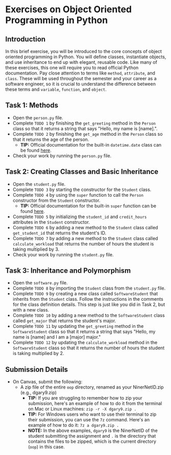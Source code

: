 # Exercises on Object Oriented Programming in Python

## Introduction

In this brief exercise, you will be introduced to the core concepts of object oriented programming in Python. You will define classes, instantiate objects, and use inheritance to end up with elegant, reusable code. Like many of these exercises, this one will require you to read official Python documentation. Pay close attention to terms like `method`, `attribute`, and `class`. These will be used throughout the semester and your career as a software engineer, so it is crucial to understand the difference between these terms and `variable`, `function`, and `object`.

## Task 1: Methods

- Open the `person.py` file.
- Complete `TODO 1` by finishing the `get_greeting` method in the `Person` class so that it returns a string that says "Hello, my name is [name].".
- Complete `TODO 2` by finishing the `get_age` method in the `Person` class so that it returns the age of the person.
  - **TIP:** Official documentation for the built-in `datetime.date` class can be found [here](https://docs.python.org/3/library/datetime.html#datetime.date).
- Check your work by running the `person.py` file.

## Task 2: Creating Classes and Basic Inheritance

- Open the `student.py` file.
- Complete `TODO 3` by starting the constructor for the `Student` class.
- Complete `TODO 4` by using the `super` function to call the `Person` constructor from the `Student` constructor.
  - **TIP:** Official documentation for the built-in `super` function can be found [here](https://docs.python.org/3/library/functions.html#super).
- Complete `TODO 5` by initializing the `student_id` and `credit_hours` attributes in the `Student` constructor.
- Complete `TODO 6` by adding a new method to the `Student` class called `get_student_id` that returns the student's ID.
- Complete `TODO 7` by adding a new method to the `Student` class called `calculate_workload` that returns the number of hours the student is taking multiplied by 3.
- Check your work by running the `student.py` file.

## Task 3: Inheritance and Polymorphism

- Open the `software.py` file.
- Complete `TODO 8` by importing the `Student` class from the `student.py` file.
- Complete `TODO 9` by creating a new class called `SoftwareStudent` that inherits from the `Student` class. Follow the instructions in the comments for the class definition details. This step is just like you did in Task 2, but with a new class.
- Complete `TODO 10` by adding a new method to the `SoftwareStudent` class called `get_major` that returns the student's major.
- Complete `TODO 11` by updating the `get_greeting` method in the `SoftwareStudent` class so that it returns a string that says "Hello, my name is [name] and I am a [major] major."
- Complete `TODO 12` by updating the `calculate_workload` method in the `SoftwareStudent` class so that it returns the number of hours the student is taking multiplied by 2.

## Submission Details

- On Canvas, submit the following:
  - A zip file of the entire `oop` directory, renamed as your NinerNetID.zip (e.g., dgary9.zip)
    - **TIP:** If you are struggling to remember how to zip your submission, here's an example of how to do it from the terminal on Mac or Linux machines: `zip -r -X dgary9.zip .`
    - **TIP:** For Windows users who want to use their terminal to zip their submission, you can use the `7z` command. Here's an example of how to do it: `7z a dgary9.zip .`
    - **NOTE:** In the above examples, `dgary9` is the NinerNetID of the student submitting the assignment and `.` is the directory that contains the files to be zipped, which is the current directory (`oop`) in this case.
